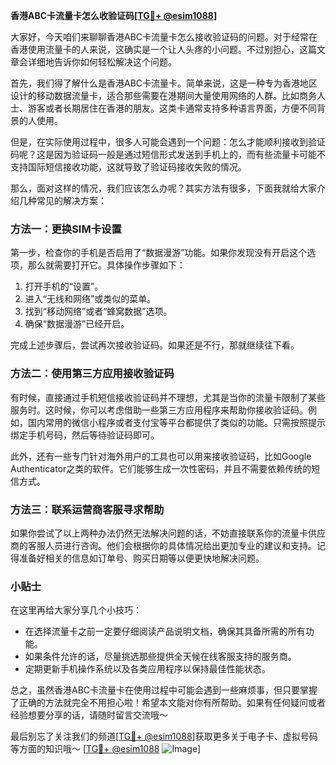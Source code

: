 **香港ABC卡流量卡怎么收验证码[[TG💪+ @esim1088](https://t.me/s/esim1088)]**

大家好，今天咱们来聊聊香港ABC卡流量卡怎么接收验证码的问题。对于经常在香港使用流量卡的人来说，这确实是一个让人头疼的小问题。不过别担心，这篇文章会详细地告诉你如何轻松解决这个问题。

首先，我们得了解什么是香港ABC卡流量卡。简单来说，这是一种专为香港地区设计的移动数据流量卡，适合那些需要在港期间大量使用网络的人群。比如商务人士、游客或者长期居住在香港的朋友。这类卡通常支持多种语言界面，方便不同背景的人使用。

但是，在实际使用过程中，很多人可能会遇到一个问题：怎么才能顺利接收到验证码呢？这是因为验证码一般是通过短信形式发送到手机上的，而有些流量卡可能不支持国际短信接收功能，这就导致了验证码接收失败的情况。

那么，面对这样的情况，我们应该怎么办呢？其实方法有很多，下面我就给大家介绍几种常见的解决方案：

### 方法一：更换SIM卡设置

第一步，检查你的手机是否启用了“数据漫游”功能。如果你发现没有开启这个选项，那么就需要打开它。具体操作步骤如下：

1. 打开手机的“设置”。
2. 进入“无线和网络”或类似的菜单。
3. 找到“移动网络”或者“蜂窝数据”选项。
4. 确保“数据漫游”已经开启。

完成上述步骤后，尝试再次接收验证码。如果还是不行，那就继续往下看。

### 方法二：使用第三方应用接收验证码

有时候，直接通过手机短信接收验证码并不理想，尤其是当你的流量卡限制了某些服务时。这时候，你可以考虑借助一些第三方应用程序来帮助你接收验证码。例如，国内常用的微信小程序或者支付宝等平台都提供了类似的功能。只需按照提示绑定手机号码，然后等待验证码即可。

此外，还有一些专门针对海外用户的工具也可以用来接收验证码，比如Google Authenticator之类的软件。它们能够生成一次性密码，并且不需要依赖传统的短信方式。

### 方法三：联系运营商客服寻求帮助

如果你尝试了以上两种办法仍然无法解决问题的话，不妨直接联系你的流量卡供应商的客服人员进行咨询。他们会根据你的具体情况给出更加专业的建议和支持。记得准备好相关的信息如订单号、购买日期等以便更快地解决问题。

### 小贴士

在这里再给大家分享几个小技巧：
- 在选择流量卡之前一定要仔细阅读产品说明文档，确保其具备所需的所有功能。
- 如果条件允许的话，尽量挑选那些提供全天候在线客服支持的服务商。
- 定期更新手机操作系统以及各类应用程序以保持最佳性能状态。

总之，虽然香港ABC卡流量卡在使用过程中可能会遇到一些麻烦事，但只要掌握了正确的方法就完全不用担心啦！希望本文能对你有所帮助。如果有任何疑问或者经验想要分享的话，请随时留言交流哦～

最后别忘了关注我们的频道[[TG💪+ @esim1088](https://t.me/s/esim1088)]获取更多关于电子卡、虚拟号码等方面的知识哦～ [[TG💪+ @esim1088](https://t.me/s/esim1088) ![Image](https://i.postimg.cc/4NQfJmqS/Snipaste-2025-05-13-00-14-12.png)]